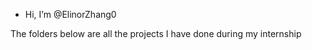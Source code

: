- Hi, I’m @ElinorZhang0

The folders below are all the projects I have done during my internship

<!---
ElinorZhang0/ElinorZhang0 is a ✨ special ✨ repository because its `README.md` (this file) appears on your GitHub profile.
You can click the Preview link to take a look at your changes.
--->
